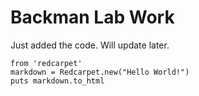 # Backman Lab Work

Just added the code. Will update later.

```jupyter
from 'redcarpet'
markdown = Redcarpet.new("Hello World!")
puts markdown.to_html
```
